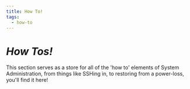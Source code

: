 ```yaml
---
title: How To!
tags:
  - how-to
---
```


# *How Tos!*

This section serves as a store for all of the 'how to' elements of System Administration, from things like SSHing in, to restoring from a power-loss, you'll find it here!